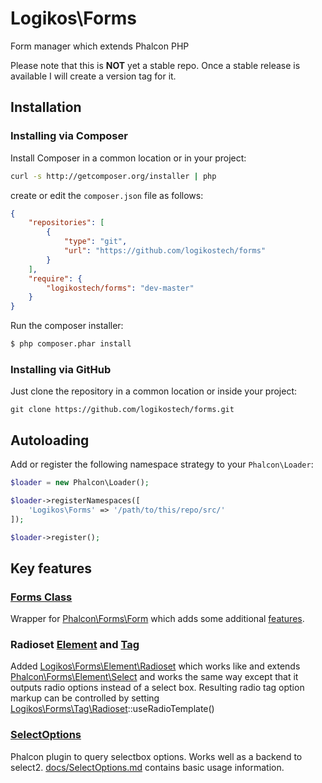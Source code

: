 # Logikos\Forms
Form manager which extends Phalcon PHP

Please note that this is **NOT** yet a stable repo.  Once a stable release is available I will create a version tag for it.

## Installation

### Installing via Composer

Install Composer in a common location or in your project:

```bash
curl -s http://getcomposer.org/installer | php
```

create or edit the `composer.json` file as follows:

```json
{
    "repositories": [
        {
            "type": "git",
            "url": "https://github.com/logikostech/forms"
        }
    ],
    "require": {
        "logikostech/forms": "dev-master"
    }
}
```

Run the composer installer:

```bash
$ php composer.phar install
```

### Installing via GitHub

Just clone the repository in a common location or inside your project:

```
git clone https://github.com/logikostech/forms.git
```

## Autoloading

Add or register the following namespace strategy to your `Phalcon\Loader`:

```php
$loader = new Phalcon\Loader();

$loader->registerNamespaces([
    'Logikos\Forms' => '/path/to/this/repo/src/'
]);

$loader->register();
```

## Key features

### [Forms Class](docs/Form.md)
Wrapper for [Phalcon\Forms\Form](https://github.com/phalcon/cphalcon/blob/master/phalcon/forms/form.zep) which adds some additional [features](docs/Form.md).

### Radioset [Element](src/Element/Radioset.php) and [Tag](src/Tag/Radioset.php)

Added [Logikos\Forms\Element\Radioset](Element/Radioset.php) which works like and extends [Phalcon\Forms\Element\Select](https://github.com/phalcon/cphalcon/blob/master/phalcon/forms/element/select.zep) and works the same way except that it outputs radio options instead of a select box.  Resulting radio tag option markup can be controlled by setting [Logikos\Forms\Tag\Radioset](Tag/Radioset.php)::useRadioTemplate()

### [SelectOptions](SelectOptions.php)

Phalcon plugin to query selectbox options. Works well as a backend to select2. [docs/SelectOptions.md](docs/SelectOptions.md) contains basic usage information.


